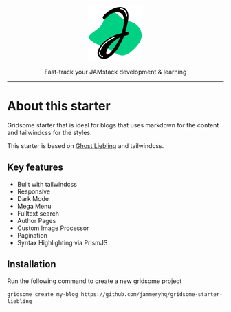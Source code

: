 <div align="center">

<a href="https://www.jammeryhq.com" title="JammeryHQ" target="_blank">

  <img src="./jammeryhq.png" width="128" />
  
</a>

<p>
Fast-track your JAMstack development & learning
</p>
</div>

<hr />

# About this starter

Gridsome starter that is ideal for blogs that uses markdown for the content and tailwindcss for the styles.

This starter is based on [Ghost Liebling](https://github.com/eddiesigner/liebling) and tailwindcss.

## Key features

* Built with tailwindcss
* Responsive 
* Dark Mode
* Mega Menu
* Fulltext search
* Author Pages
* Custom Image Processor 
* Pagination
* Syntax Highlighting via PrismJS

## Installation

Run the following command to create a new gridsome project 

```
gridsome create my-blog https://github.com/jammeryhq/gridsome-starter-liebling
```
